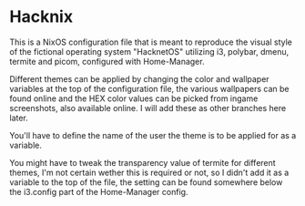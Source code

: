 # Hacknix
This is a NixOS configuration file that is meant to reproduce the visual style of the fictional operating system "HacknetOS" utilizing i3, polybar, dmenu, termite and picom, configured with Home-Manager.

Different themes can be applied by changing the color and wallpaper variables at the top of the configuration file, the various wallpapers can be found online and the HEX color values can be picked from ingame screenshots, also available online.
I will add these as other branches here later.

You'll have to define the name of the user the theme is to be applied for as a variable.

You might have to tweak the transparency value of termite for different themes, I'm not certain wether this is required or not, so I didn't add it as a variable to the top of the file, the setting can be found somewhere below the i3.config part of the Home-Manager config.
